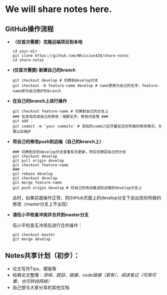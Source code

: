 # We will share notes here.

## GitHub操作流程

* **（仅首次需要）克隆远端项目到本地**

    ```shell
    cd your-dir
    git clone https://github.com/NKvision428/share-notes
    cd share-notes
    ```

* **(仅首次需要) 新建自己的branch**

    ```shell
    git checkout develop # 切换到develop分支
    git checkout -b feature-name develop # name更换为自己的名字，feature-name即为自己维护的branch
    ```

* **在自己的branch上进行操作**

    ```shell
    git checkout feature-name # 切换到自己的分支上
    ### 在本地完成自己的修改：增删文件、修改内容等 ###
    git add .
    git commit -m 'your commits' # 添加的commit应尽量反应你所做的修改情况，方便以后维护
    ```

* **将自己的修改push到远端（自己的branch上）**

    ```shell
    ### 切换到总的develop分支查看有无更新，然后切换回自己的分支
    git checkout develop
    git pull origin develop
    git checkout feature-name
    ###
    git rebase develop
    git checkout develop
    git merge feature-name
    git push origin develop # 将自己的改动推送到远端的develop分支上
    ```
    此时，如果前面操作正常，则GitHub页面上的develop分支下会出现你所做的修改（master分支上不出现）

* **请伍小平检查冲突并合并到master分支**

    伍小平检查无冲突后进行合并操作：
    ```shell
    git checkout master
    git merge develop
    ```

## Notes共享计划（初步）：

* 论文写作Tips、模版等
* 经典论文整理：*领域、题目、链接、code链接（若有）、阅读笔记（可简可繁，也可转自网络）*
* 自己想与大家分享的其他文档
